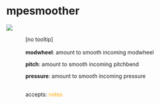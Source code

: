 
<a name=mpesmoother></a><br>
# <b>mpesmoother</b>
<img src="../images/mpesmoother.png"><br>
<div style="display:inline-block;margin-left:50px;">
[no tooltip]<br/><br/>
<b>modwheel</b>: amount to smooth incoming modwheel<br>

<b>pitch</b>: amount to smooth incoming pitchbend<br>

<b>pressure</b>: amount to smooth incoming pressure<br>

<br>accepts: <font color=orange>notes</font> <br></div>
